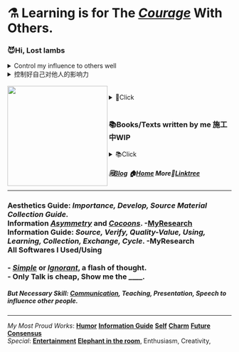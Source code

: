 # ⚗️ Learning is for The *[Courage](AAAA)* With Others.
### 😈Hi, Lost lambs <br/>
<details>
  <summary>Control my influence to others well</summary>
  
  [My limitations](AAAA), Limitations of language, Staged limitations of others  
「Elephant in the room」myth
  </details>
  <details>
  <summary>控制好自己对他人的影响力</summary>
  
[我的局限性](AAAA) 语言的局限性 他人理解能力的阶段性局限  
「房间里的大象」
</details><br/>
<img align="left" src="https://github.com/VoluntieTsai/VoluntieTsai/blob/main/Elias.png" height="225" width="auto" ><br/>
<details>
  <summary>💬Click</summary>
  
***[My limitations](AAAA); Courage, Initiative and Awareness to Assume [Responsibility](AAAA).*** **[society](AAAA), [family](AAAA), [etc](AAAA).**   
🤝Credit is productivity.🤔Creativity is positive status-quo negation?—**[📅My Work TimeLine](AAAA)**  
🎭Don't be too rational to enjoy things like art in [culture](AAAA), just feel it.—**[💠Culture Myth](AAAA)**   
👻Life and education need humor and entertainment too.—***[Why is humor important and bulids it](AAAA)***  
💬Infer by essence and information gap to face the confusion and anxiety.—***[Reading Habits Myth](AAAA)***  
❤️The things you chain yourself to, are the things that set you free.—***[Will ask for forgiveness](AAAA)***  
🌎Even if only malicious voices remain, don't ignore kind people.—***[How can we preserve kindness](AAAA)***  
🕯️Time flies so fast, we will meet again.💞Intimate to others.—***[How and Why 亲密关系事纷说](AAAA)***  
<br/><br/>
***“Life will offer you a diminishing number of opportunities to show how smart you are, ”***  
***“But it will offer an infinite number of occasions that require kindness, mercy, grace, sensitivity, sympathy, generosity and love.”***  
</details>
<br/>

### 📚Books/Texts written by me 施工中WIP
<details>
  <summary>📚Click</summary>
  <br/><br/><br/>
  
！和纯粹技术不同，没人能告诉我这些的思考是否具有**意义**-请阅读 **[我的局限性](AAAA)**  
！包括技术衍生的管理学等等部分  
！其中部分问题不愿意、不想、甚至害怕、恐惧去思考这些问题是正常的  
！请**带着怀疑**阅读我的拙作，不要**人云亦云**或**全盘否定** 

⚠️正式开始前确保阅读本 README 开头的 **控制好自己对他人的影响力**⚠️   

**如何*实践*得出与*验证*以下各版块内容-我的做法**

**Cognition-认知**  
| 从「游戏」聊起的认知概念以及遗忘的意义 | 认知新事物的上限拓宽与下限保证 | ***[遗忘](AAAA)*** | [人民的朴素认知](AAAA)   
| 充分必要条件与逻辑 | 「逻辑反推」的难点与条件全貌的还原 | 完全正确的数据与错误结论|  
| 史政经哲预科知识/通识 |  
| 变得冷漠沉默或幽默 | 历史以及逻辑细节 | 微观经济学 | 宏观经济学 | 哲学 | 认知自我 | 撕碎自己才能解读他人 |  
**！！！难以名状类**  
| 见证社会生活的挣扎 | 时间与体感的老化 | 高估与低估所处时代进程 |  
| 14亿是一个多么庞大的数字 | 如何判定某事件的影响力 |  
| 于00后乃至近几代人为何难以承担社会运行及和解决其实际问题的迷思 | 人口方面 | 文化方面 | 经济方面 | 其他方面 |  
| 教育拔苗助长的现象与各国家的无奈 |  

**Creative Work Talk-聊聊创作和教学**  
| 从解读他人作品开始 | 再一次撕碎自己以解读他人作品 | 主观与客观各自必要性与统一 |  
| 设计原则 | 设计思想-Ideology | 设计模式 |  
| 教学/教学的制作与创作的不同 | 难与初学者再共情？ | 补救以及如何记住自己初学时的心态 |  
| 角色塑造 | 如何尽可能代入想象笔下角色 | 需要艺术处理导致难以带入想象的角色 |  
| 
| 留白的必要性、重要性、意义与难点等等 | 是否留白的纠结心态与克服|  

**Reviews**  
|| [文学书评](AAAA) || [Galgame](AAAA) ||  
| [境界線上のホライゾン](AAAA) | [其他冷门推荐](AAAA) |  
| 💠[Type-Moon @My view](AAAA), [魔法使いの夜](AAAA), [空の境界](AAAA) |  
| [Others](AAAA) |  
(In no particular order LOL)  

**Guides**  
| [炼药与烹饪](AAAA) | [高价优质的产品怎么找](AAAA) | [二手市场](AAAA) |  

**Tech** (sort by considered)  

<details>
  <summary>WIP</summary>
  
—**[行业气氛的主动理解调控以及新人的培养](AAAA)**WIP  
—**[认为他人无法欣赏所以妥协或敷衍是种"傲慢"](AAAA)**WIP  
—**[技术管理体系](AAAA)** 资本   
—**[技术选择](AAAA)** 投入，产出   
—**[过于或只投入技术是一种逃避](AAAA)**  
</details>

**Others**

<details>
  <summary>WIP</summary>
    
—**[不要用单一观点解释社会现象](AAAA)** 回音廊效应  
—**[充分、必要条件与现象的解释](AAAA)**  
—**[选择与系统的上限与下限](AAAA)**  
</details>
<details>
  <summary>Other Little Thoughts</summary>
🍃Anger is easy, but same to forget.<br/>
🛡️Guarding the bottom line of everything.<br/>
🔥Let's do something for our lovely worlds, again and again.
</details>
</details>

##### 🗒️[Blog](XXXX) 🏠[Home](https://steamcommunity.com/profiles/76561198179920187) More🌿[Linktree](https://linktr.ee/) 

---
### Aesthetics Guide: *Importance, Develop, Source Material Collection Guide.*<br/>Information *[Asymmetry](AAAA)* and *[Cocoons](AAAA)*. -[MyResearch](AAAA)<br/>Information Guide: *Source, Verify, Quality-Value, Using, Learning, Collection, Exchange, Cycle*. -MyResearch<br/>All Softwares I Used/Using<br/><br/>- *[Simple](https://github.com/VoluntieTsai/Humor)* or *[Ignorant](AAAA)*, a flash of thought. <br/>- Only Talk is cheap, Show me the ____.
##### But Necessary Skill: *[Communication](AAAA)*, Teaching, Presentation, Speech to influence other people.
---
*My Most Proud Works*: **[Humor](https://github.com/VoluntieTsai/Humor)** **[Information Guide](https://github.com/VoluntieTsai/Humor)** **[Self](https://github.com/VoluntieTsai/Humor)** **[Charm](https://github.com/VoluntieTsai/Humor)** **[Future Consensus](https://github.com/VoluntieTsai/Humor)**  
*Special*: **[Entertainment](https://github.com/VoluntieTsai/Humor)** **[Elephant in the room](https://github.com/VoluntieTsai/Humor)**, Enthusiasm, Creativity,
